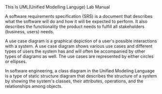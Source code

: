 This Is UML(Unified Modelling Languge) Lab Manual

A software requirements specification (SRS) is a document that describes what the software will do and how it will be expected to perform. 
It also describes the functionality the product needs to fulfill all stakeholders (business, users) needs.


A use case diagram is a graphical depiction of a user's possible interactions with a system. 
A use case diagram shows various use cases and different types of users the system has and will often be accompanied by other types of diagrams as well. 
The use cases are represented by either circles or ellipses.



In software engineering, a class diagram in the Unified Modeling Language is a type of static structure diagram that describes 
the structure of a system by showing the system's classes, their attributes, operations, and the relationships among objects.
